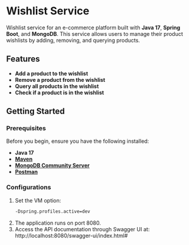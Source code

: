 # Wishlist Service

Wishlist service for an e-commerce platform built with **Java 17**, **Spring Boot**, and **MongoDB**. This service allows users to manage their product wishlists by adding, removing, and querying products.

## Features

- **Add a product to the wishlist**
- **Remove a product from the wishlist**
- **Query all products in the wishlist**
- **Check if a product is in the wishlist**

## Getting Started

### Prerequisites

Before you begin, ensure you have the following installed:

- **Java 17**
- [**Maven**](https://maven.apache.org/download.cgi)
- [**MongoDB Community Server**](https://www.mongodb.com/try/download/community)
- [**Postman**](https://www.postman.com/downloads/)

### Configurations

1. Set the VM option:
   ```bash
   -Dspring.profiles.active=dev
2. The application runs on port 8080.
3. Access the API documentation through Swagger UI at: http://localhost:8080/swagger-ui/index.html#

